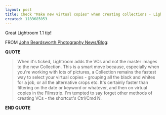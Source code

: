 ```yaml
---
layout: post
title: Check "Make new virtual copies" when creating collections - Lightroom tip
created: 1183685053
---
```

<p>
Great Lightroom 1.1 tip!
</p><p>
FROM <a href="http://www.beardsworth.co.uk/news/index.php?id=P1030">John Beardsworth Photography News/Blog</a>:
</p><p>
<strong>QUOTE</strong>
</p><blockquote>
When it's ticked, Lightroom adds the VCs and not the master images to the new Collection. This is a smart move because, especially when you're working with lots of pictures, a Collection remains the fastest way to select your virtual copies - grouping all the black and whites for a job, or all the alternative crops etc. It's certainly faster than filtering on the date or keyword or whatever, and then on virtual copies in the Filmstrip. I'm tempted to say forget other methods of creating VCs - the shortcut's Ctrl/Cmd N.
</blockquote><p>
<strong>END QUOTE</strong>
</p>
